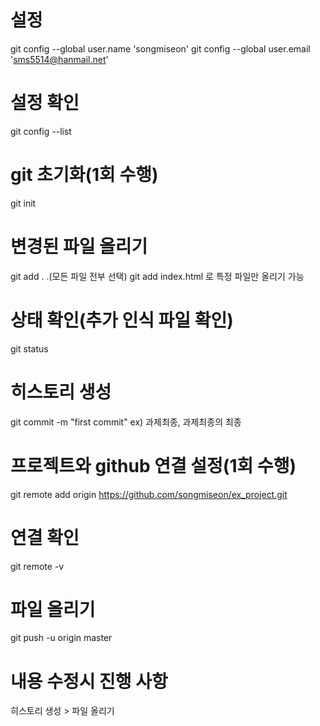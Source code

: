 # 설정
git config --global user.name 'songmiseon'
git config --global user.email 'sms5514@hanmail.net'

# 설정 확인
git config --list

# git 초기화(1회 수행)
git init

# 변경된 파일 올리기
git add .
.(모든 파일 전부 선택)
git add index.html 로 특정 파일만 올리기 가능

# 상태 확인(추가 인식 파일 확인)
git status

# 히스토리 생성
git commit -m "first commit"
 ex) 과제최종, 과제최종의 최종

# 프로젝트와 github 연결 설정(1회 수행)
git remote add origin https://github.com/songmiseon/ex_project.git

# 연결 확인
git remote -v

# 파일 올리기
git push -u origin master

# 내용 수정시 진행 사항
 히스토리 생성 > 파일 올리기